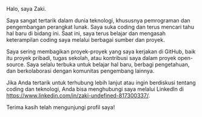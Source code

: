 Halo, saya Zaki.

Saya sangat tertarik dalam dunia teknologi, khususnya pemrograman dan pengembangan perangkat lunak. Saya suka coding dan terus mencari tahu hal baru di bidang ini. Saat ini, saya terus belajar dan mengasah keterampilan coding saya melalui berbagai sumber dan proyek.

Saya sering membagikan proyek-proyek yang saya kerjakan di GitHub, baik itu proyek pribadi, tugas sekolah, atau kontribusi saya dalam proyek open-source. Saya selalu terbuka untuk belajar hal baru, berbagi pengetahuan, dan berkolaborasi dengan komunitas pengembang lainnya.

Jika Anda tertarik untuk terhubung lebih lanjut atau ingin berdiskusi tentang coding dan teknologi, Anda bisa menghubungi saya melalui LinkedIn di https://www.linkedin.com/in/zaki-undefined-817300337/.

Terima kasih telah mengunjungi profil saya!
